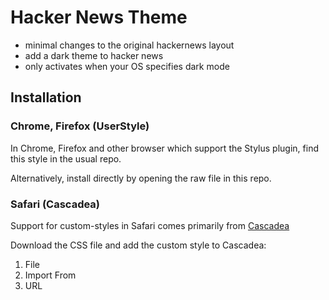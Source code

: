 # Hacker News Theme

- minimal changes to the original hackernews layout
- add a dark theme to hacker news
- only activates when your OS specifies dark mode

## Installation

### Chrome, Firefox (UserStyle)

In Chrome, Firefox and other browser which support the Stylus plugin,
find this style in the usual repo.

Alternatively, install directly by opening the raw file in this repo.

### Safari (Cascadea)

Support for custom-styles in Safari comes primarily from [Cascadea](https://cascadea.app)

Download the CSS file and add the custom style to Cascadea:

 1. File
 2. Import From
 3. URL

